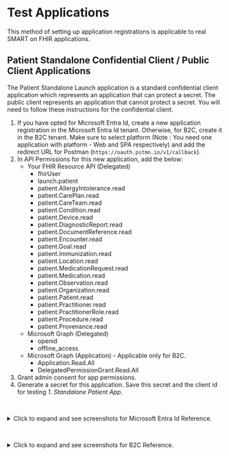 # Test Applications 

This method of setting up application registrations is applicable to real SMART on FHIR applications.

## Patient Standalone Confidential Client / Public Client Applications

The Patient Standalone Launch application is a standard confidential client application which represents an application that can protect a secret. The public client represents an application that cannot protect a secret. You will need to follow these instructions for the confidential client. 

1. If you have opted for Microsoft Entra Id, create a new application registration in the Microsoft Entra Id tenant. Otherwise, for B2C, create it in the B2C tenant. Make sure to select platform (Note : You need one application with platform - Web and SPA respectively) and add the redirect URL for Postman (`https://oauth.pstmn.io/v1/callback`).
1. In API Permissions for this new application, add the below:
    - Your FHIR Resource API (Delegated)
        - fhirUser
        - launch.patient
        - patient.AllergyIntolerance.read
        - patient.CarePlan.read
        - patient.CareTeam.read
        - patient.Condition.read
        - patient.Device.read
        - patient.DiagnosticReport.read
        - patient.DocumentReference.read
        - patient.Encounter.read
        - patient.Goal.read
        - patient.Immunization.read
        - patient.Location.read
        - patient.MedicationRequest.read
        - patient.Medication.read
        - patient.Observation.read
        - patient.Organization.read
        - patient.Patient.read
        - patient.Practitioner.read
        - patient.PractitionerRole.read
        - patient.Procedure.read
        - patient.Provenance.read
    - Microsoft Graph (Delegated)
        - openid
        - offline_access
    - Microsoft Graph (Application) - Applicable only for B2C.
        - Application.Read.All
        - DelegatedPermissionGrant.Read.All 
1. Grant admin consent for app permissions.
1. Generate a secret for this application. Save this secret and the client id for testing *1. Standalone Patient App*.

<br /><details><summary>Click to expand and see screenshots for Microsoft Entra Id Reference.</summary>
![](./images/5_confidential_client_1.png)
![](./images/5_client_confidental_app_scopes.png)
</details>

<br /><details><summary>Click to expand and see screenshots for B2C Reference.</summary>
![](./images/5_confidential_client_1_b2c.png)
![](./images/5_client_confidental_app_scopes_b2c.png)
</details>